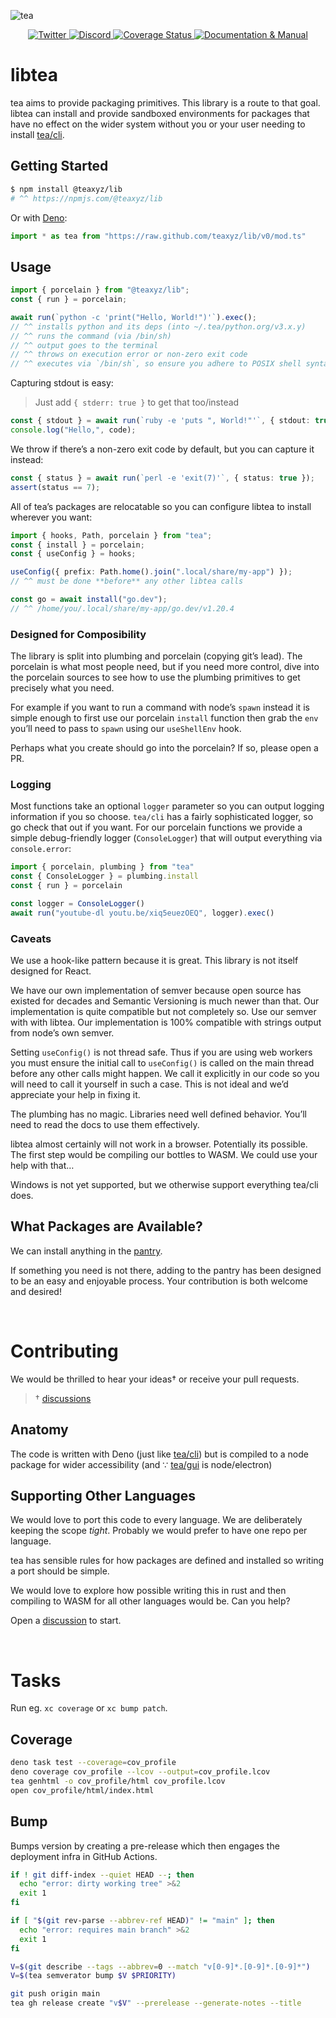 ![tea](https://tea.xyz/banner.png)

<p align="center">
  <a href="https://twitter.com/teaxyz">
    <img src="https://img.shields.io/badge/-teaxyz-2675f5?logo=twitter&logoColor=fff" alt="Twitter" />
  </a>
  <a href="https://discord.tea.xyz">
    <img src="https://img.shields.io/discord/906608167901876256?label=discord&color=1bcf6f&logo=discord&logoColor=fff" alt="Discord" />
  </a>
  <a href='https://coveralls.io/github/teaxyz/lib?branch=main'>
    <img src='https://coveralls.io/repos/github/teaxyz/lib/badge.svg?branch=main' alt='Coverage Status' />
  </a>
  <a href="https://docs.tea.xyz">
    <img src="https://img.shields.io/badge/-docs-2675f5?logoColor=fff&color=ff00ff&logo=gitbook" alt="Documentation & Manual" />
  </a>
</p>


# libtea

tea aims to provide packaging primitives. This library is a route to that
goal. libtea can install and provide sandboxed environments for packages that
have no effect on the wider system without you or your user needing to install
[tea/cli].

## Getting Started

```sh
$ npm install @teaxyz/lib
# ^^ https://npmjs.com/@teaxyz/lib
```

Or with [Deno]:

```ts
import * as tea from "https://raw.github.com/teaxyz/lib/v0/mod.ts"
```

## Usage

```ts
import { porcelain } from "@teaxyz/lib";
const { run } = porcelain;

await run(`python -c 'print("Hello, World!")'`).exec();
// ^^ installs python and its deps (into ~/.tea/python.org/v3.x.y)
// ^^ runs the command (via /bin/sh)
// ^^ output goes to the terminal
// ^^ throws on execution error or non-zero exit code
// ^^ executes via `/bin/sh`, so ensure you adhere to POSIX shell syntax
```

Capturing stdout is easy:

> Just add `{ stderr: true }` to get that too/instead

```ts
const { stdout } = await run(`ruby -e 'puts ", World!"'`, { stdout: true });
console.log("Hello,", code);
```

We throw if there’s a non-zero exit code by default, but you can capture it
instead:

```ts
const { status } = await run(`perl -e 'exit(7)'`, { status: true });
assert(status == 7);
```

All of tea’s packages are relocatable so you can configure libtea to install
wherever you want:

```ts
import { hooks, Path, porcelain } from "tea";
const { install } = porcelain;
const { useConfig } = hooks;

useConfig({ prefix: Path.home().join(".local/share/my-app") });
// ^^ must be done **before** any other libtea calls

const go = await install("go.dev");
// ^^ /home/you/.local/share/my-app/go.dev/v1.20.4
```

### Designed for Composibility

The library is split into plumbing and porcelain (copying git’s lead).
The porcelain is what most people need, but if you need more control, dive
into the porcelain sources to see how to use the plumbing primitives to get
precisely what you need.

For example if you want to run a command with node’s `spawn` instead it is
simple enough to first use our porcelain `install` function then grab the
`env` you’ll need to pass to `spawn` using our `useShellEnv` hook.

Perhaps what you create should go into the porcelain? If so, please open a PR.

### Logging

Most functions take an optional `logger` parameter so you can output logging
information if you so choose. `tea/cli` has a fairly sophisticated logger, so
go check that out if you want. For our porcelain functions we provide a simple
debug-friendly logger (`ConsoleLogger`) that will output everything via
`console.error`:

```ts
import { porcelain, plumbing } from "tea"
const { ConsoleLogger } = plumbing.install
const { run } = porcelain

const logger = ConsoleLogger()
await run("youtube-dl youtu.be/xiq5euezOEQ", logger).exec()
```

### Caveats

We use a hook-like pattern because it is great. This library is not itself
designed for React.

We have our own implementation of semver because open source has existed for
decades and Semantic Versioning is much newer than that. Our implementation is
quite compatible but not completely so. Use our semver with with libtea.
Our implementation is 100% compatible with strings output from node’s own
semver.

Setting `useConfig()` is not thread safe. Thus if you are using web workers
you must ensure the initial call to `useConfig()` is called on the main thread
before any other calls might happen. We call it explicitly in our code so you
will need to call it yourself in such a case. This is not ideal and we’d
appreciate your help in fixing it.

The plumbing has no magic. Libraries need well defined behavior.
You’ll need to read the docs to use them effectively.

libtea almost certainly will not work in a browser. Potentially its possible.
The first step would be compiling our bottles to WASM. We could use your help
with that…

Windows is not yet supported, but we otherwise support everything tea/cli
does.

## What Packages are Available?

We can install anything in the [pantry].

If something you need is not there, adding to the pantry has been designed to
be an easy and enjoyable process. Your contribution is both welcome and
desired!

&nbsp;


# Contributing

We would be thrilled to hear your ideas† or receive your pull requests.

> † [discussions][discussion]

## Anatomy

The code is written with Deno (just like [tea/cli]) but is compiled to a
node package for wider accessibility (and ∵ [tea/gui] is node/electron)

## Supporting Other Languages

We would love to port this code to every language. We are deliberately keeping
the scope *tight*. Probably we would prefer to have one repo per language.

tea has sensible rules for how packages are defined and installed so writing
a port should be simple.

We would love to explore how possible writing this in rust and then compiling
to WASM for all other languages would be. Can you help?

Open a [discussion] to start.

[discussion]: https://github.com/orgs/teaxyz/discussions
[tea/cli]: https://github.com/teaxyz/cli
[tea/gui]: https://github.com/teaxyz/gui
[Deno]: https://deno.land
[pantry]: https://github.com/teaxyz/pantry

&nbsp;


# Tasks

Run eg. `xc coverage` or `xc bump patch`.

## Coverage

```sh
deno task test --coverage=cov_profile
deno coverage cov_profile --lcov --output=cov_profile.lcov
tea genhtml -o cov_profile/html cov_profile.lcov
open cov_profile/html/index.html
```

## Bump

Bumps version by creating a pre-release which then engages the deployment
infra in GitHub Actions.

```sh
if ! git diff-index --quiet HEAD --; then
  echo "error: dirty working tree" >&2
  exit 1
fi

if [ "$(git rev-parse --abbrev-ref HEAD)" != "main" ]; then
  echo "error: requires main branch" >&2
  exit 1
fi

V=$(git describe --tags --abbrev=0 --match "v[0-9]*.[0-9]*.[0-9]*")
V=$(tea semverator bump $V $PRIORITY)

git push origin main
tea gh release create "v$V" --prerelease --generate-notes --title
```
